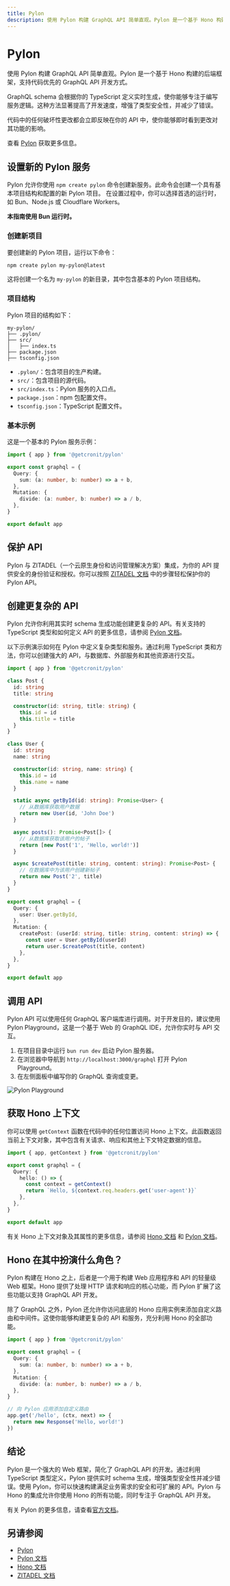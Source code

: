 ```yaml
---
title: Pylon
description: 使用 Pylon 构建 GraphQL API 简单直观。Pylon 是一个基于 Hono 构建的后端框架，支持代码优先的 GraphQL API 开发方式。
---
```

# Pylon
使用 Pylon 构建 GraphQL API 简单直观。Pylon 是一个基于 Hono 构建的后端框架，支持代码优先的 GraphQL API 开发方式。

GraphQL schema 会根据你的 TypeScript 定义实时生成，使你能够专注于编写服务逻辑。这种方法显著提高了开发速度，增强了类型安全性，并减少了错误。

代码中的任何破坏性更改都会立即反映在你的 API 中，使你能够即时看到更改对其功能的影响。

查看 [Pylon](https://pylon.cronit.io) 获取更多信息。

## 设置新的 Pylon 服务

Pylon 允许你使用 `npm create pylon` 命令创建新服务。此命令会创建一个具有基本项目结构和配置的新 Pylon 项目。
在设置过程中，你可以选择首选的运行时，如 Bun、Node.js 或 Cloudflare Workers。

**本指南使用 Bun 运行时。**

### 创建新项目

要创建新的 Pylon 项目，运行以下命令：

```bash
npm create pylon my-pylon@latest
```

这将创建一个名为 `my-pylon` 的新目录，其中包含基本的 Pylon 项目结构。

### 项目结构

Pylon 项目的结构如下：

```
my-pylon/
├── .pylon/
├── src/
│   ├── index.ts
├── package.json
├── tsconfig.json
```

- `.pylon/`：包含项目的生产构建。
- `src/`：包含项目的源代码。
- `src/index.ts`：Pylon 服务的入口点。
- `package.json`：npm 包配置文件。
- `tsconfig.json`：TypeScript 配置文件。

### 基本示例

这是一个基本的 Pylon 服务示例：

```ts
import { app } from '@getcronit/pylon'

export const graphql = {
  Query: {
    sum: (a: number, b: number) => a + b,
  },
  Mutation: {
    divide: (a: number, b: number) => a / b,
  },
}

export default app
```

## 保护 API

Pylon 与 ZITADEL（一个云原生身份和访问管理解决方案）集成，为你的 API 提供安全的身份验证和授权。你可以按照 [ZITADEL 文档](https://zitadel.com/docs/examples/secure-api/pylon) 中的步骤轻松保护你的 Pylon API。

## 创建更复杂的 API

Pylon 允许你利用其实时 schema 生成功能创建更复杂的 API。有关支持的 TypeScript 类型和如何定义 API 的更多信息，请参阅 [Pylon 文档](https://pylon.cronit.io/docs/core-concepts/type-safety-and-type-integration)。

以下示例演示如何在 Pylon 中定义复杂类型和服务。通过利用 TypeScript 类和方法，你可以创建强大的 API，与数据库、外部服务和其他资源进行交互。

```ts
import { app } from '@getcronit/pylon'

class Post {
  id: string
  title: string

  constructor(id: string, title: string) {
    this.id = id
    this.title = title
  }
}

class User {
  id: string
  name: string

  constructor(id: string, name: string) {
    this.id = id
    this.name = name
  }

  static async getById(id: string): Promise<User> {
    // 从数据库获取用户数据
    return new User(id, 'John Doe')
  }

  async posts(): Promise<Post[]> {
    // 从数据库获取该用户的帖子
    return [new Post('1', 'Hello, world!')]
  }

  async $createPost(title: string, content: string): Promise<Post> {
    // 在数据库中为该用户创建新帖子
    return new Post('2', title)
  }
}

export const graphql = {
  Query: {
    user: User.getById,
  },
  Mutation: {
    createPost: (userId: string, title: string, content: string) => {
      const user = User.getById(userId)
      return user.$createPost(title, content)
    },
  },
}

export default app
```

## 调用 API

Pylon API 可以使用任何 GraphQL 客户端库进行调用。对于开发目的，建议使用 Pylon Playground，这是一个基于 Web 的 GraphQL IDE，允许你实时与 API 交互。

1. 在项目目录中运行 `bun run dev` 启动 Pylon 服务器。
2. 在浏览器中导航到 `http://localhost:3000/graphql` 打开 Pylon Playground。
3. 在左侧面板中编写你的 GraphQL 查询或变更。

![Pylon Playground](/images/pylon-example.png)

## 获取 Hono 上下文

你可以使用 `getContext` 函数在代码中的任何位置访问 Hono 上下文。此函数返回当前上下文对象，其中包含有关请求、响应和其他上下文特定数据的信息。

```ts
import { app, getContext } from '@getcronit/pylon'

export const graphql = {
  Query: {
    hello: () => {
      const context = getContext()
      return `Hello, ${context.req.headers.get('user-agent')}`
    },
  },
}

export default app
```

有关 Hono 上下文对象及其属性的更多信息，请参阅 [Hono 文档](https://hono.dev/docs/api/context) 和 [Pylon 文档](https://pylon.cronit.io/docs/core-concepts/context-management)。

## Hono 在其中扮演什么角色？

Pylon 构建在 Hono 之上，后者是一个用于构建 Web 应用程序和 API 的轻量级 Web 框架。Hono 提供了处理 HTTP 请求和响应的核心功能，而 Pylon 扩展了这些功能以支持 GraphQL API 开发。

除了 GraphQL 之外，Pylon 还允许你访问底层的 Hono 应用实例来添加自定义路由和中间件。这使你能够构建更复杂的 API 和服务，充分利用 Hono 的全部功能。

```ts
import { app } from '@getcronit/pylon'

export const graphql = {
  Query: {
    sum: (a: number, b: number) => a + b,
  },
  Mutation: {
    divide: (a: number, b: number) => a / b,
  },
}

// 向 Pylon 应用添加自定义路由
app.get('/hello', (ctx, next) => {
  return new Response('Hello, world!')
})
```

## 结论

Pylon 是一个强大的 Web 框架，简化了 GraphQL API 的开发。通过利用 TypeScript 类型定义，Pylon 提供实时 schema 生成，增强类型安全性并减少错误。使用 Pylon，你可以快速构建满足业务需求的安全和可扩展的 API。Pylon 与 Hono 的集成允许你使用 Hono 的所有功能，同时专注于 GraphQL API 开发。

有关 Pylon 的更多信息，请查看[官方文档](https://pylon.cronit.io)。

## 另请参阅

- [Pylon](https://github.com/getcronit/pylon)
- [Pylon 文档](https://pylon.cronit.io)
- [Hono 文档](https://hono.dev/docs)
- [ZITADEL 文档](https://zitadel.com/docs/examples/secure-api/pylon)
